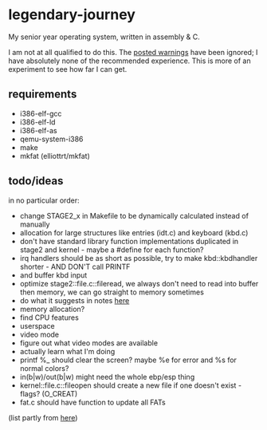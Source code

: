 # legendary-journey
My senior year operating system, written in assembly & C.

I am not at all qualified to do this. The [posted warnings](https://wiki.osdev.org/Beginner_Mistakes#A_Hard_Truth) have been ignored; I have absolutely none of the recommended experience. This is more of an experiment to see how far I can get.

## requirements
- i386-elf-gcc
- i386-elf-ld
- i386-elf-as
- qemu-system-i386
- make
- mkfat (elliottrt/mkfat)

## todo/ideas
in no particular order:
- change STAGE2_x in Makefile to be dynamically calculated instead of manually
- allocation for large structures like entries (idt.c) and keyboard (kbd.c)
- don't have standard library function implementations duplicated in stage2 and kernel - maybe a #define for each function?
- irq handlers should be as short as possible, try to make kbd::kbdhandler shorter - AND DON'T call PRINTF
- and buffer kbd input
- optimize stage2::file.c::fileread, we always don't need to read into buffer then memory, we can go straight to memory sometimes
- do what it suggests in notes [here](https://wiki.osdev.org/Detecting_Memory_(x86)#BIOS_Function:_INT_0x15.2C_EAX_.3D_0xE820)
- memory allocation?
- find CPU features
- userspace
- video mode
- figure out what video modes are available
- actually learn what I'm doing
- printf %_ should clear the screen? maybe %e for error and %s for normal colors?
- in(b|w)/out(b|w) might need the whole ebp/esp thing
- kernel::file.c::fileopen should create a new file if one doesn't exist - flags? (O_CREAT)
- fat.c should have function to update all FATs

(list partly from [here](https://wiki.osdev.org/Rolling_Your_Own_Bootloader))